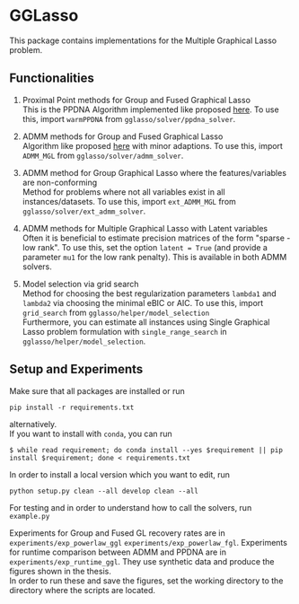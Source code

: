 # GGLasso
This package contains implementations for the Multiple Graphical Lasso problem.<br>

## Functionalities
1) Proximal Point methods for Group and Fused Graphical Lasso<br>
This is the PPDNA Algorithm implemented like proposed [here](https://arxiv.org/abs/1906.04647). To use this, import `warmPPDNA` from `gglasso/solver/ppdna_solver`.<br>

2) ADMM methods for Group and Fused Graphical Lasso<br>
Algorithm like proposed [here](https://arxiv.org/abs/1111.0324) with minor adaptions. To use this, import `ADMM_MGL` from `gglasso/solver/admm_solver`.<br>

4) ADMM method for Group Graphical Lasso where the features/variables are non-conforming<br>
Method for problems where not all variables exist in all instances/datasets.  To use this, import `ext_ADMM_MGL` from `gglasso/solver/ext_admm_solver`.<br>

5) ADMM methods for Multiple Graphical Lasso with Latent variables<br>
Often it is beneficial to estimate precision matrices of the form "sparse - low rank". To use this, set the option `latent = True` (and provide a parameter `mu1` for the low rank penalty). This is available in both ADMM solvers.

5) Model selection via grid search <br>
Method for choosing the best regularization parameters `lambda1` and `lambda2` via choosing the minimal eBIC or AIC. To use this, import `grid_search` from `gglasso/helper/model_selection`<br>
Furthermore, you can estimate all instances using Single Graphical Lasso problem formulation with `single_range_search` in `gglasso/helper/model_selection`.



## Setup and Experiments
Make sure that all packages are installed or run

    pip install -r requirements.txt

alternatively.<br>
If you want to install with `conda`, you can run

	$ while read requirement; do conda install --yes $requirement || pip install $requirement; done < requirements.txt

In order to install a local version which you want to edit, run

    python setup.py clean --all develop clean --all

For testing and in order to understand how to call the solvers, run `example.py`

Experiments for Group and Fused GL recovery rates are in `experiments/exp_powerlaw_ggl` `experiments/exp_powerlaw_fgl`. Experiments for runtime comparison between ADMM and PPDNA are in `experiments/exp_runtime_ggl`. They use synthetic data and produce the figures shown in the thesis.<br>
In order to run these and save the figures, set the working directory to the directory where the scripts are located.
